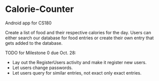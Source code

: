 # Calorie-Counter
Android app for CS180

Create a list of food and their respective calories for the day. Users can either search our database for food entries or create their own entry that gets added to the database.

TODO for Milestone 0 due Oct. 28:
- Lay out the RegisterUsers activity and make it register new users. 
- Let users change passwords.
- Let users query for similar entries, not exact only exact entries. 
